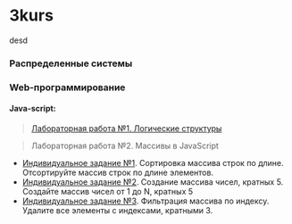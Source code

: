 # 3kurs
desd

### Распределенные системы


### Web-программирование


#### Java-script:
> [Лабораторная работа №1. Логические структуры]()

> Лабораторная работа №2. Массивы в JavaScript
   * [Индивидуальное задание №1](). Сортировка массива строк по длине. Отсортируйте массив строк по длине элементов.
   * [Индивидуальное задание №2](). Создание массива чисел, кратных 5. Создайте массив чисел от 1 до N, кратных 5
   * [Индивидуальное задание №3](). Фильтрация массива по индексу. Удалите все элементы с индексами, кратными 3.
